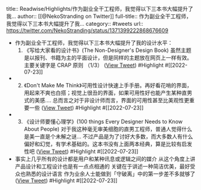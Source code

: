 title:: Readwise/Highlights/作为副业全干工程师，我觉得以下三本书大幅提升了我...
author:: [[@NekoStranding on Twitter]]
full-title:: 作为副业全干工程师，我觉得以下三本书大幅提升了我...
category:: #tweets
url:: https://twitter.com/NekoStranding/status/1371399222868676609
- 作为副业全干工程师，我觉得以下三本书大幅提升了我的设计水平：
  1. 《写给大家看的设计书》(The Non-Designer's Design Book) 虽然主题是以报刊、书籍为主的平面设计，但是同样的主题放在网页上一样有效。主要关键字是 CRAP 原则
  （1/3） ([View Tweet](https://twitter.com/NekoStranding/status/1371399222868676609)) #Highlight #[[2022-07-23]]
- 2. 《Don't Make Me Think》可用性设计快速上手手册。再好看花哨的界面，用起来不爽也白搭；视觉上很丑的界面，如果可用性好也能产生某种直男式的美感....
  总而言之对于非设计师而言，界面的可用性甚至比美观性更重要一些 ([View Tweet](https://twitter.com/NekoStranding/status/1371399643246981122)) #Highlight #[[2022-07-23]]
- 3. 《设计师要懂心理学》(100 things Every Designer Needs to Know About People) 对于我这种毫无审美细胞的直男工程师，普通人觉得什么是美一直是个未解之谜...
  不过产品是为了讨好大多数，而大多数人有什么偏好和幻觉，有学术基础的。这本书没有上面两本经典，算是比较有启发性吧 ([View Tweet](https://twitter.com/NekoStranding/status/1371400801587892224)) #Highlight #[[2022-07-23]]
- 事实上几乎所有的设计都是用户和某种讯息或逻辑之间的媒介
  从这个角度上讲产品设计和工程设计也是有一点点相通的
  关键在于讲述一种简洁优美，最好受众也熟悉的设计语言
  作为业余人士能做到「守破离」中的第一步差不多就够了 ([View Tweet](https://twitter.com/NekoStranding/status/1371402057287016450)) #Highlight #[[2022-07-23]]
